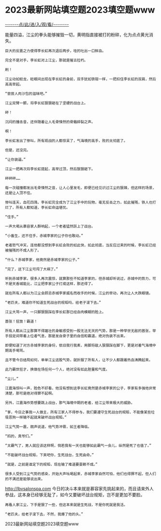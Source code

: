 # 2023最新网站填空题2023填空题www

<a href="https://8h9e.vip/">-------点/此/进/入/观/看/--------</a>

能量四溢，江尘的拳头能够摧毁一切，黄明指直接被打的粉碎，化为点点黄光消失。

    巨大的反震之力使得李长虹再次退后两步，哇的吐出一口鲜血。

    完全不是对手，李长虹对上江尘，那就是摧古拉朽。

    刷！

    江尘动如蛟龙，眨眼间出现在李长虹的身前，双手犹如铁钳一样，一把扣住李长虹的双肩，然后高高举起。

    “尝尝人肉沙包的滋味吧。”

    江尘双臂一颤，将李长虹狠狠砸在了坚硬的战台上。

    砰！

    沉闷的撞击音，还伴随着让人毛骨悚然的骨骼碎裂之声。

    啊！

    李长虹发出了惨叫，所有观战的人都惊呆了，气海境的高手，败的太彻底了。

    但是，还没完。

    “让你装逼。”

    江尘一把再次将李长虹提起，高举过顶，然后狠狠砸下。

    砰砰砰……

    每一次碰撞都发出毛骨悚然之音，让人心里发毛，即便已经见识过江尘的狠辣，但这样的场景，还是让人顶不住。

    惨叫连天，血花四溅，李长虹完全成为了江尘手中的玩物，毫无反击之力，如此摧残，铁人也打烂了，所有人都知道，李长虹命运堪忧。

    “住手。”

    一声大喝从慕容家人群响起，一个老者猛然跃上了战台。

    “小畜生，还不住手，赤城李家的公子你也敢动。”

    老者怒气冲天，连他都没想到李长虹会败的如此快，如此彻底，当反应过来的时候，李长虹已经被摧残的不成人形了。

    “什么？赤城李家，他竟然是赤城李家的公子。”

    “完了，这下江尘可闯了大祸了。”

    听到赤城李家，很多人再次震惊，就算那些不知道李家的，但赤城却听说过，赤城中的势力，可不是天香城能比，江尘把李家公子打成这样，那还得了。

    就在所有人都以为江尘会顾忌赤城李家威名而收手的时候，江尘的举动，再次让人大跌眼镜。

    “老匹夫，难道你不知道生死战台的规矩吗，给老子滚下去。”

    江尘大骂一声，一只脚狠狠踩在李长虹那已经血肉模糊的脸上。

    嚣张！狂放！霸道！

    所有人都从江尘那算不得雄壮的身躯感受到一股无法无天的气势，那是一种举世无敌的嚣张，举手投足间带着上位者气息，那是发自骨子里的自信和霸道，绝对伪装不出来。

    即便知道了对方赤城李家的身份，依旧我行我素，用脚将敌人狠狠踩在脚下，更是对着气海境中期高手喝骂。

    且不管今日结局如何，单单江尘这股气势，就折服了所有人，让不少人都跟着热血沸腾起来。

    此乃霸世狂才，换做在场任何一个人，绝对没有如此胆量和气度。

    “尘儿。”

    江震海惊叫一声，脸色不好看，他没有想到这李长虹竟然是赤城李家的公子，李家有多强他非常清楚，那可是绝对得罪不起啊。

    另外，江震海作势想要跳上战台，那气海境中期的老者，给江尘带来极大的威胁。

    “爹，今日之事我一人做主，所有江家人不得参与，我们要遵守生死战台的规矩，不能像某些垃圾恶狗一样输不起就来破坏战台规矩。”

    江尘气势一震，朗声说道，他气势冲霄，如王者降临。

    “妈的，真爷们。”

    “太霸气了，男人就应该这样啊，倘若我有一天也能够如此霸气一会儿，纵然是死了也值了。”

    “不能破坏战台规矩，下来吧你，生死战台，生死由命。”

    “就是，之前是谁定下的规矩，现在输了难道要耍赖不成。”

    很多人受到江尘气势的感染，开始大声吆喝起来，赤城李家自然可怕，他们也得罪不起，但人们的不满还是能够说出来。
http://lbvsalonspa.com
    今日的决斗本来就是慕容家先挑起来的，而且请来外人参战，这本身已经够无耻了，如今又要破坏战台规矩，岂不是更加不要脸。

    再看人家江尘，下手是狠了一些，但这本来就是生死战，不是你死就是我活。

    “老匹夫，给老子滚下去，不然，我爆了他的头。”
2023最新网站填空题2023填空题www

